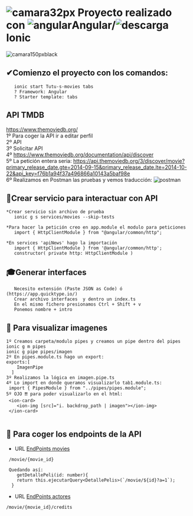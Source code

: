 # ![camara32px](https://user-images.githubusercontent.com/71487857/215443811-9da36a51-9562-4cb7-8d69-7dbef48f4aec.png)   Proyecto realizado con ![angular](https://user-images.githubusercontent.com/71487857/212993270-3cf1454e-f0d7-4164-bc01-20d5fe6469cd.png)Angular/![descarga](https://user-images.githubusercontent.com/71487857/212993697-6234ef26-0e4a-40ce-bc8a-a9bfa858a74b.png)Ionic 
![camara150pxblack](https://user-images.githubusercontent.com/71487857/215443464-bbaa4dcc-62ac-4189-a428-0c55a3b197c5.png)

## ✔Comienzo el proyecto con los comandos:

```
   ionic start Tutu-s-movies tabs
   ? Framework: Angular
   ? Starter template: tabs

```
## API TMDB

https://www.themoviedb.org/                                                                                                                                               
1º Para coger la API ir a editar perfil                                 
2º API                                                                                                                                                                    
 3º Solicitar API                                                                                                                                                          
 4º https://www.themoviedb.org/documentation/api/discover                                                                                                                  
 5º La petición entera seria: 
 https://api.themoviedb.org/3/discover/movie?primary_release_date.gte=2014-09-15&primary_release_date.lte=2014-10-22&api_key=f76b1a94f37a496866a10143a5baf98e                
6º Realizamos en Postman las pruebas y vemos traducción:
![postman](https://user-images.githubusercontent.com/71487857/215481676-86fcd1b0-92e5-4673-b08a-2b913b31c83b.png)


## 🎱Crear servicio para interactuar con API

```
*Crear servicio sin archivo de prueba
   ionic g s services/movies --skip-tests

*Para hacer la petición creo en app.module el modulo para peticiones
   import { HttpClientModule } from "@angular/common/http";

*En services 'apiNews' hago la importación
   import { HttpClientModule } from '@angular/common/http';
   constructor( private http: HttpClientModule )

```
## 🎓Generar interfaces

```
   Necesito extensión (Paste JSON as Code) ó (https://app.quicktype.io/)
   Crear archivo interfaces  y dentro un index.ts
   En el mismo fichero presionamos Ctrl + Shift + v
   Ponemos nombre + intro
```

## 📸 Para visualizar imagenes

```
1º Creamos carpeta/modulo pipes y creamos un pipe dentro del pipes
ionic g m pipes
ionic g pipe pipes/imagen
2º En pipes.module.ts hago un export:
exports:[
    ImagenPipe
  ]
3º Realizamos la lógica en imagen.pipe.ts
4º Lo import en donde queramos visualizarlo tab1.module.ts:
 import { PipesModule } from "../pipes/pipes.module";
5º OJO ❗❗ para poder visualizarlo en el html:
 <ion-card>
    <ion-img [src]="i. backdrop_path | imagen"></ion-img>
 </ion-card>
 

```

## 🧲 Para coger los endpoints de la API
* URL [EndPoints movies](https://developers.themoviedb.org/3/movies/get-movie-details)
```
 /movie/{movie_id}
 
 Quedando así:
    getDetallePeli(id: number){
    return this.ejecutarQuery<DetallePelis>(`/movie/${id}?a=1`);
  }
```
* URL [EndPoints actores](https://developers.themoviedb.org/3/movies/get-movie-credits)
```
/movie/{movie_id}/credits
```




